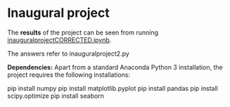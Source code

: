 # Inaugural project

The **results** of the project can be seen from running [inauguralprojectCORRECTED.ipynb](inauguralproject.ipynb).

The answers refer to inauguralproject2.py

**Dependencies:** Apart from a standard Anaconda Python 3 installation, the project requires the following installations:

pip install numpy
pip install matplotlib.pyplot 
pip install pandas
pip install scipy.optimize
pip install seaborn